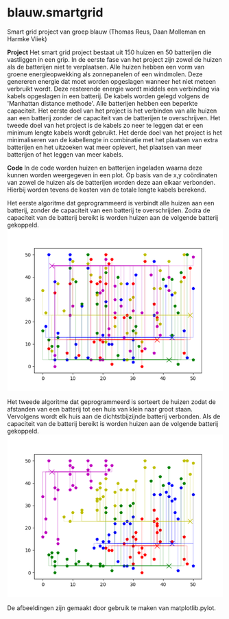 # blauw.smartgrid
Smart grid project van groep blauw (Thomas Reus, Daan Molleman en Harmke Vliek)

**Project**
Het smart grid project bestaat uit 150 huizen en 50 batterijen die vastliggen in een grip. In de eerste fase van het project zijn zowel de huizen als de batterijen niet te verplaatsen. Alle huizen hebben een vorm van groene energieopwekking als zonnepanelen of een windmolen. Deze genereren energie dat moet worden opgeslagen wanneer het niet meteen verbruikt wordt. Deze resterende energie wordt middels een verbinding via kabels opgeslagen in een batterij. De kabels worden gelegd volgens de 'Manhattan distance methode'. Alle batterijen hebben een beperkte capaciteit. Het eerste doel van het project is het verbinden van alle huizen aan een batterij zonder de capaciteit van de batterijen te overschrijven. Het tweede doel van het project is de kabels zo neer te leggen dat er een minimum lengte kabels wordt gebruikt. Het derde doel van het project is het minimaliseren van de kabellengte in combinatie met het plaatsen van extra batterijen en het uitzoeken wat meer oplevert, het plaatsen van meer batterijen of het leggen van meer kabels.

**Code**
In de code worden huizen en batterijen ingeladen waarna deze kunnen worden weergegeven in een plot. Op basis van de x,y coördinaten van zowel de huizen als de batterijen worden deze aan elkaar verbonden. Hierbij worden tevens de kosten van de totale lengte kabels berekend.

Het eerste algoritme dat geprogrammeerd is verbindt alle huizen aan een batterij, zonder de capaciteit van een batterij te overschrijden.
Zodra de capaciteit van de batterij bereikt is worden huizen aan de volgende batterij gekoppeld.
![Algoritme 1](/Presentation/Images/tryout_yfirst_alg0.png)

Het tweede algoritme dat geprogrammeerd is sorteert de huizen zodat de afstanden van een batterij tot een huis van klein naar groot staan.
Vervolgens wordt elk huis aan de dichtstbijzijnde batterij verbonden. Als de capaciteit van de batterij bereikt is worden huizen aan de volgende batterij gekoppeld.
![Algoritme 2](/Presentation/Images/tryout_yfirst.png)

De afbeeldingen zijn gemaakt door gebruik te maken van matplotlib.pylot.
